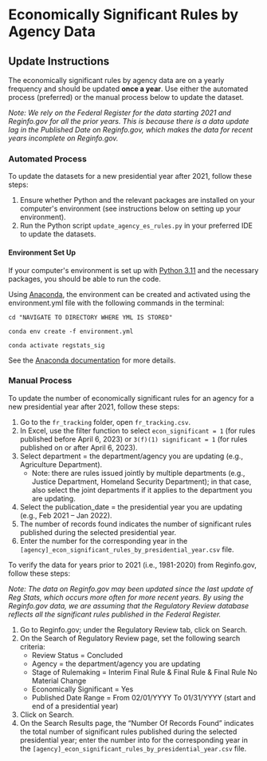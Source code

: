 # Economically Significant Rules by Agency Data 

## Update Instructions

The economically significant rules by agency data are on a yearly frequency and should be updated **once a year**. Use either the automated process (preferred) or the manual process below to update the dataset.

*Note: We rely on the Federal Register for the data starting 2021 and Reginfo.gov for all the prior years. This is because there is a data update lag in the Published Date on Reginfo.gov, which makes the data for recent years incomplete on Reginfo.gov.*

### Automated Process

To update the datasets for a new presidential year after 2021, follow these steps:

1. Ensure whether Python and the relevant packages are installed on your computer's environment (see instructions below on setting up your environment).
1. Run the Python script `update_agency_es_rules.py` in your preferred IDE to update the datasets.

#### Environment Set Up

If your computer's environment is set up with [Python 3.11](https://www.python.org/downloads/) and the necessary packages, you should be able to run the code.

Using [Anaconda](https://www.anaconda.com/products/distribution), the environment can be created and activated using the environment.yml file with the following commands in the terminal:

```{bash}
cd "NAVIGATE TO DIRECTORY WHERE YML IS STORED"

conda env create -f environment.yml

conda activate regstats_sig
```

See the [Anaconda documentation](https://docs.conda.io/projects/conda/en/latest/user-guide/tasks/manage-environments.html) for more details.

### Manual Process

To update the number of economically significant rules for an agency for a new presidential year after 2021, follow these steps:

1. Go to the `fr_tracking` folder, open `fr_tracking.csv`.
2. In Excel, use the filter function to select `econ_significant = 1` (for rules published before April 6, 2023) or `3(f)(1) significant = 1` (for rules published on or after April 6, 2023).
3. Select department = the department/agency you are updating (e.g., Agriculture Department).
   - Note: there are rules issued jointly by multiple departments (e.g., Justice Department, Homeland Security Department); in that case, also select the joint departments if it applies to the department you are updating.
4. Select the publication_date = the presidential year you are updating (e.g., Feb 2021 – Jan 2022).
5. The number of records found indicates the number of significant rules published during the selected presidential year.
6. Enter the number for the corresponding year in the `[agency]_econ_significant_rules_by_presidential_year.csv` file.

To verify the data for years prior to 2021 (i.e., 1981-2020) from Reginfo.gov, follow these steps:

*Note: The data on Reginfo.gov may been updated since the last update of Reg Stats, which occurs more often for more recent years. By using the Reginfo.gov data, we are assuming that the Regulatory Review database reflects all the significant rules published in the Federal Register.*

1. Go to Reginfo.gov; under the Regulatory Review tab, click on Search.
2. On the Search of Regulatory Review page, set the following search criteria:
   - Review Status = Concluded
   - Agency = the department/agency you are updating
   - Stage of Rulemaking = Interim Final Rule & Final Rule & Final Rule No Material Change
   - Economically Significant = Yes
   - Published Date Range = From 02/01/YYYY To 01/31/YYYY (start and end of a presidential year)
3. Click on Search.
4. On the Search Results page, the “Number Of Records Found” indicates the total number of significant rules published during the selected presidential year; enter the number into for the corresponding year in the `[agency]_econ_significant_rules_by_presidential_year.csv` file.